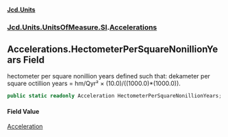 #### [Jcd.Units](index 'index')
### [Jcd.Units.UnitsOfMeasure.SI](Jcd.Units.UnitsOfMeasure.SI 'Jcd.Units.UnitsOfMeasure.SI').[Accelerations](Accelerations 'Jcd.Units.UnitsOfMeasure.SI.Accelerations')

## Accelerations.HectometerPerSquareNonillionYears Field

hectometer per square nonillion years defined such that: dekameter per square octillion years = hm/Qyr² ×
(10.0)/((1000.0)*(1000.0)).

```csharp
public static readonly Acceleration HectometerPerSquareNonillionYears;
```

#### Field Value
[Acceleration](Acceleration 'Jcd.Units.UnitTypes.Acceleration')